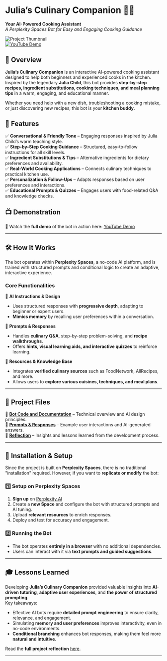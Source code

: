 # Julia’s Culinary Companion 🍳🤖

**Your AI-Powered Cooking Assistant**  
_A Perplexity Spaces Bot for Easy and Engaging Cooking Guidance_  

![Project Thumbnail](https://img.shields.io/badge/AI%20Cooking%20Bot-Powered%20by%20Perplexity-brightgreen)  
[![YouTube Demo](https://img.shields.io/badge/Watch%20Demo%20on-YouTube-red)](https://youtu.be/Tu_ZKYymVU8?si=y9MGelJvU9c4M1vA)

## 📌 Overview

**Julia’s Culinary Companion** is an interactive AI-powered cooking assistant designed to help both beginners and experienced cooks in the kitchen. Inspired by the legendary **Julia Child**, this bot provides **step-by-step recipes, ingredient substitutions, cooking techniques, and meal planning tips** in a warm, engaging, and educational manner. 

Whether you need help with a new dish, troubleshooting a cooking mistake, or just discovering new recipes, this bot is your **kitchen buddy**.  

## 🎯 Features

✅ **Conversational & Friendly Tone** – Engaging responses inspired by Julia Child’s warm teaching style.  
✅ **Step-by-Step Cooking Guidance** – Structured, easy-to-follow instructions for all skill levels.  
✅ **Ingredient Substitutions & Tips** – Alternative ingredients for dietary preferences and availability.  
✅ **Real-World Cooking Applications** – Connects culinary techniques to practical kitchen use.  
✅ **Personalization & Follow-Ups** – Adapts responses based on user preferences and interactions.  
✅ **Educational Prompts & Quizzes** – Engages users with food-related Q&A and knowledge checks.  

## 📺 Demonstration

🔹 Watch the **full demo** of the bot in action here: [YouTube Demo](https://youtu.be/Tu_ZKYymVU8?si=y9MGelJvU9c4M1vA)

---

## 🛠️ How It Works

The bot operates within **Perplexity Spaces**, a no-code AI platform, and is trained with structured prompts and conditional logic to create an adaptive, interactive experience.

### **Core Functionalities**
📌 **AI Instructions & Design**  
- Uses structured responses with **progressive depth**, adapting to beginner or expert users.  
- **Mimics memory** by recalling user preferences within a conversation.  

📌 **Prompts & Responses**  
- Handles **culinary Q&A**, step-by-step problem-solving, and **recipe walkthroughs**.  
- Offers **hints, visual learning aids, and interactive quizzes** to reinforce learning.  

📌 **Resources & Knowledge Base**  
- Integrates **verified culinary sources** such as FoodNetwork, AllRecipes, and more.  
- Allows users to **explore various cuisines, techniques, and meal plans**.

---

## 📂 Project Files

🔹 **[Bot Code and Documentation](./Bot_code_and_Documentation.pdf)** – Technical overview and AI design principles.  
🔹 **[Prompts & Responses](./Prompts_And_Responses.pdf)** – Example user interactions and AI-generated answers.  
🔹 **[Reflection](./Reflections.pdf)** – Insights and lessons learned from the development process.  

---

## 🚀 Installation & Setup

Since the project is built on **Perplexity Spaces**, there is no traditional "installation" required. However, if you want to **replicate or modify** the bot:

### **1️⃣ Setup on Perplexity Spaces**
1. **Sign up** on [Perplexity AI](https://www.perplexity.ai/)  
2. Create a **new Space** and configure the bot with structured prompts and AI tuning.  
3. Upload **relevant resources** to enrich responses.  
4. Deploy and test for accuracy and engagement.  

### **2️⃣ Running the Bot**
- The bot operates **entirely in a browser** with no additional dependencies.
- Users can interact with it via **text prompts and guided suggestions**.

---

## 🎓 Lessons Learned

Developing **Julia’s Culinary Companion** provided valuable insights into **AI-driven tutoring**, **adaptive user experiences**, and **the power of structured prompting**.  
Key takeaways:
- Effective AI bots require **detailed prompt engineering** to ensure clarity, relevance, and engagement.  
- Simulating **memory and user preferences** improves interactivity, even in no-code environments.  
- **Conditional branching** enhances bot responses, making them feel more **natural and intuitive**.

Read the **full project reflection** [here](./Reflections.pdf).

---
